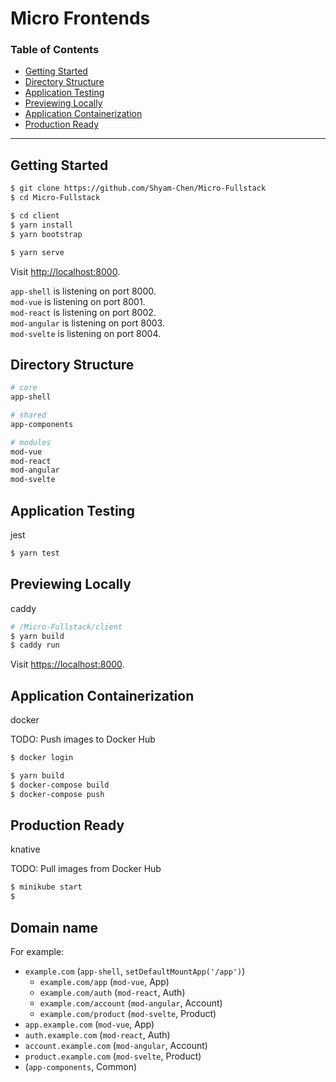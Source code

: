 # Micro Frontends

### Table of Contents

- [Getting Started](#getting-started)
- [Directory Structure](#directory-structure)
- [Application Testing](#application-testing)
- [Previewing Locally](#previewing-locally)
- [Application Containerization](#application-containerization)
- [Production Ready](#production-ready)

---

## Getting Started

```sh
$ git clone https://github.com/Shyam-Chen/Micro-Fullstack
$ cd Micro-Fullstack

$ cd client
$ yarn install
$ yarn bootstrap

$ yarn serve
```

Visit [http://localhost:8000](http://localhost:8000).

`app-shell` is listening on port 8000.<br>
`mod-vue` is listening on port 8001.<br>
`mod-react` is listening on port 8002.<br>
`mod-angular` is listening on port 8003.<br>
`mod-svelte` is listening on port 8004.

## Directory Structure

```sh
# core
app-shell

# shared
app-components

# modules
mod-vue
mod-react
mod-angular
mod-svelte
```

## Application Testing

jest

```sh
$ yarn test
```

## Previewing Locally

caddy

```sh
# /Micro-Fullstack/client
$ yarn build
$ caddy run
```

Visit [https://localhost:8000](https://localhost:8000).

## Application Containerization

docker

TODO: Push images to Docker Hub

```sh
$ docker login
```

```sh
$ yarn build
$ docker-compose build
$ docker-compose push
```

## Production Ready

knative

TODO: Pull images from Docker Hub

```sh
$ minikube start
$
```

## Domain name

For example:

- `example.com` (`app-shell`, `setDefaultMountApp('/app')`)
  - `example.com/app` (`mod-vue`, App)
  - `example.com/auth` (`mod-react`, Auth)
  - `example.com/account` (`mod-angular`, Account)
  - `example.com/product` (`mod-svelte`, Product)
- `app.example.com` (`mod-vue`, App)
- `auth.example.com` (`mod-react`, Auth)
- `account.example.com` (`mod-angular`, Account)
- `product.example.com` (`mod-svelte`, Product)
- (`app-components`, Common)
